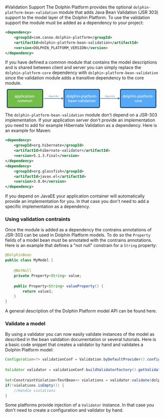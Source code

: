 #Validation Support
The Dolphin Platform provides the optional ``` dolphin-platform-bean-validation ``` module that adds Java Bean Validation (JSR 303) support to the model layer of the Dolphin Platform. To use the validation support the module must be added as a dependency to your project:
```xml
<dependency>
    <groupId>com.canoo.dolphin-platform</groupId>
    <artifactId>dolphin-platform-bean-validation</artifactId>
    <version>DOLPHIN_PLATFORM_VERSION</version>
</dependency>
```
If you have defined a common module that contains the model descriptions and is shared between client and server you can simply replace the ``` dolphin-platform-core ``` dependency with ``` dolphin-platform-bean-validation ``` since the validation module adds a transitive dependency to the core module.
![Dependencies for the validation module](validation-dependency.png)
The ``` dolphin-platform-bean-validation ``` module don't depend on a JSR-303 implementation. If your application server don't provide an implementation you need to add for example Hibernate Validation as a dependency. Here is an example for Maven:
```xml
<dependency>
    <groupId>org.hibernate</groupId>
    <artifactId>hibernate-validator</artifactId>
    <version>5.1.3.Final</version>
</dependency>
<dependency>
    <groupId>org.glassfish</groupId>
    <artifactId>javax.el</artifactId>
    <version>3.0.0</version>
</dependency>
```
If you depend on JavaEE your application container will automatically provide an implementation for you. In that case you don't need to add a specific implementation as a dependency.
### Using validation contraints
Once the module is added as a dependency the contrains annotations of JSR-303 can be used in Dolphin Platform models. To do so the ``` Property ``` fields of a model bean must be annotated with the contrains annotations. Here is an example that defines a "not null" constrain for a ``` String ``` property:
```Java
@DolphinBean
public class MyModel {

    @NotNull
    private Property<String> value;

    public Property<String> valueProperty() {
        return value1;
    }
}

```
A general description of the Dolphin Platform model API can be found here.
### Validate a model
By using a validator you can now easily validate instances of the model as described in the bean validation documentation or several tutorials. Here is a basic code snippet that creates a validator by hand and validates a Dolphin Platform model:
```Java
Configuration<?> validationConf = Validation.byDefaultProvider().configure();

Validator validator = validationConf.buildValidatorFactory().getValidator();

Set<ConstraintViolation<TestBean>> violations = validator.validate(dolphinModel);
if(!violations.isEmpty()) {
    //Handle violations
}

```
Some platforms provide injection of a ``` Validator ``` instance. In that case you don't need to create a configuration and validator by hand.

